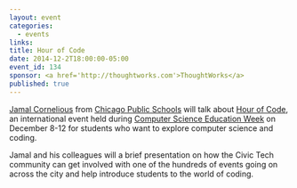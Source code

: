 ```yaml
---
layout: event
categories: 
  - events
links:
title: Hour of Code
date: 2014-12-2T18:00:00-05:00
event_id: 134
sponsor: <a href='http://thoughtworks.com'>ThoughtWorks</a>
published: true
---
```

[Jamal Cornelious](www.linkedin.com/pub/jamal-cornelious/25/326/27a) from [Chicago Public Schools](http://cps.edu) will talk about [Hour of Code](http://hourofcode.com/us), an international event held during [Computer Science Education Week](http://csedweek.org/) on December 8-12 for students who want to explore computer science and coding. 

Jamal and his colleagues will a brief presentation on how the Civic Tech community can get involved with one of the hundreds of events going on across the city and help introduce students to the world of coding.
